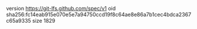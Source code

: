 version https://git-lfs.github.com/spec/v1
oid sha256:fc14eab915e070e5e7a94750ccd19f8c64ae8e86a7b1cec4bdca2367c65a9335
size 1829
